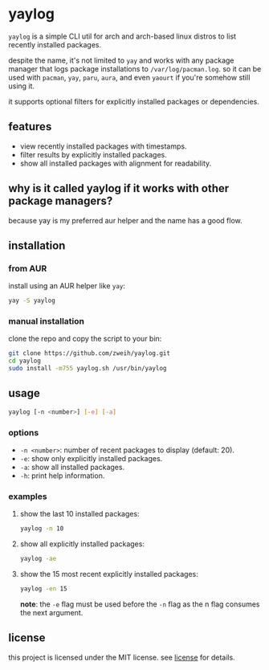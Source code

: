# yaylog

`yaylog` is a simple CLI util for arch and arch-based linux distros to list recently installed packages.

despite the name, it's not limited to `yay` and works with any package manager that logs package installations to `/var/log/pacman.log`. so it can be used with `pacman`, `yay`, `paru`, `aura`, and even `yaourt` if you're somehow still using it.

it supports optional filters for explicitly installed packages or dependencies.

## features

- view recently installed packages with timestamps.
- filter results by explicitly installed packages.
- show all installed packages with alignment for readability.

## why is it called yaylog if it works with other package managers?
because yay is my preferred aur helper and the name has a good flow.

## installation

### from AUR
install using an AUR helper like `yay`:
```bash
yay -S yaylog
```

### manual installation
clone the repo and copy the script to your bin:
```bash
git clone https://github.com/zweih/yaylog.git
cd yaylog
sudo install -m755 yaylog.sh /usr/bin/yaylog
```

## usage

```bash
yaylog [-n <number>] [-e] [-a]
```

### options
- `-n <number>`: number of recent packages to display (default: 20).
- `-e`: show only explicitly installed packages.
- `-a`: show all installed packages.
- `-h`: print help information.

### examples
1. show the last 10 installed packages:
   ```bash
   yaylog -n 10
   ```
2. show all explicitly installed packages:
   ```bash
   yaylog -ae
   ```
3. show the 15 most recent explicitly installed packages:
   ```bash
   yaylog -en 15
   ```

   **note**: the `-e` flag must be used before the `-n` flag as the n flag consumes the next argument.

## license

this project is licensed under the MIT license. see [license](license) for details.
